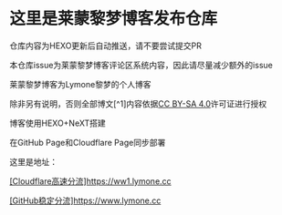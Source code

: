 # 这里是莱蒙黎梦博客发布仓库

仓库内容为HEXO更新后自动推送，请不要尝试提交PR

本仓库issue为莱蒙黎梦博客评论区系统内容，因此请尽量减少额外的issue

莱蒙黎梦博客为Lymone黎梦的个人博客

除非另有说明，否则全部博文[^1]内容依据<a href="https://creativecommons.org/licenses/by-sa/4.0/">CC BY-SA 4.0</a>许可证进行授权

博客使用HEXO+NeXT搭建

在GitHub Page和Cloudflare Page同步部署

这里是地址：

[[Cloudflare高速分流]](https://ww1.lymone.cc)https://ww1.lymone.cc

[[GitHub稳定分流]](https://www.lymone.cc)https://www.lymone.cc

[1]:“./p/”目录下的全部文件及这些文件的一部分在其他文件的引用